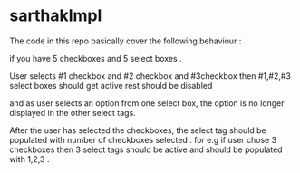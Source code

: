 # sarthakImpl

The code in this repo basically cover the following behaviour :


if you have 5 checkboxes and 5 select boxes .

User selects #1 checkbox and #2 checkbox and #3checkbox then #1,#2,#3 select boxes should get active rest should be disabled

and as user selects an option from one select box, the option is no longer displayed in the other select tags.

After the user has selected the checkboxes, the select tag should be populated with number of checkboxes selected .
for e.g if user chose 3 checkboxes then 3 select tags should be active and should be populated with 1,2,3 .